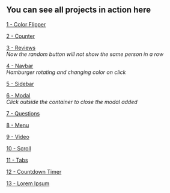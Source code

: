 ## You can see all projects in action here

[1 - Color Flipper](https://mutheus.github.io/javascript-basic-projects/1-color-flipper)  

[2 - Counter](https://mutheus.github.io/javascript-basic-projects/2-counter)  

[3 - Reviews](https://mutheus.github.io/javascript-basic-projects/3-reviews)  
*Now the random button will not show the same person in a row*  

[4 - Navbar](https://mutheus.github.io/javascript-basic-projects/4-navbar)  
*Hamburger rotating and changing color on click*  

[5 - Sidebar](https://mutheus.github.io/javascript-basic-projects/5-sidebar)  

[6 - Modal](https://mutheus.github.io/javascript-basic-projects/6-modal)  
*Click outside the container to close the modal added*  

[7 - Questions](https://mutheus.github.io/javascript-basic-projects/7-questions)  

[8 - Menu](https://mutheus.github.io/javascript-basic-projects/8-menu)  

[9 - Video](https://mutheus.github.io/javascript-basic-projects/9-video)   

[10 - Scroll](https://mutheus.github.io/javascript-basic-projects/10-scroll)   

[11 - Tabs](https://mutheus.github.io/javascript-basic-projects/11-tabs)   

[12 - Countdown Timer](https://mutheus.github.io/javascript-basic-projects/12-countdown-timer)   

[13 - Lorem Ipsum](https://mutheus.github.io/javascript-basic-projects/13-lorem-ipsum)   
